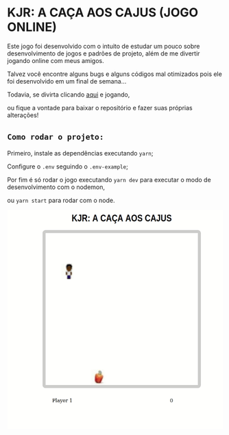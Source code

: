 # KJR: A CAÇA AOS CAJUS (JOGO ONLINE)

Este jogo foi desenvolvido com o intuito de estudar um pouco sobre desenvolvimento de jogos e padrões de projeto, além de me divertir jogando online com meus amigos.

Talvez você encontre alguns bugs e alguns códigos mal otimizados pois ele foi desenvolvido em um final de semana...

Todavia, se divirta clicando [aqui](http://j-o.herokuapp.com/) e jogando,

ou fique a vontade para baixar o repositório e fazer suas próprias alterações!

## `Como rodar o projeto:`

Primeiro, instale as dependências executando `yarn`;

Configure o `.env` seguindo o `.env-example`;

Por fim é só rodar o jogo executando `yarn dev` para executar o modo de desenvolvimento com o nodemon,

ou `yarn start` para rodar com o node.

![PlayingImage](./assets/playing.gif)

